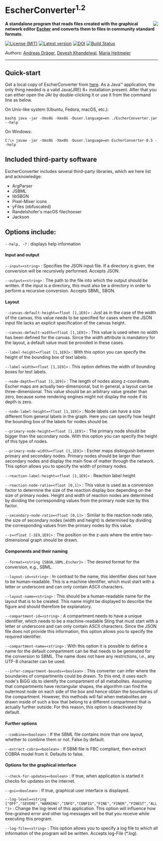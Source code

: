 # EscherConverter<sup>1.2</sup> 
<img align="right" src="src/main/resources/edu/ucsd/sbrg/escher/gui/escher-logo_64.png"/>

**A standalone program that reads files created with the graphical network editor [Escher](http://escher.github.io) and converts them to files in community standard formats.**

[![License (MIT)](https://img.shields.io/badge/license-MIT-blue.svg?style=plastic)](http://opensource.org/licenses/MIT)
[![Latest version](https://img.shields.io/badge/Latest_version-1.2-brightgreen.svg?style=plastic)](https://github.com/draeger-lab/EscherConverter/releases/)
[![DOI](http://img.shields.io/badge/DOI-10.1371%20%2F%20journal.pcbi.1004321-blue.svg?style=plastic)](http://dx.doi.org/10.1371/journal.pcbi.1004321)
[![Build Status](https://travis-ci.org/draeger-lab/EscherConverter.svg?branch=master&style=plastic)](https://travis-ci.org/draeger-lab/EscherConverter/)

*Authors:* [Andreas Dräger](https://github.com/draeger), [Devesh Khandelwal](https://github.com/devkhan), [Maria Heitmeier](https://github.com/MariaHei)
________________________________________________________________

## Quick-start

Get a local copy of EscherConverter from [here](https://github.com/SBRG/EscherConverter/releases/latest). As a Java™ application, the only thing needed is a valid Java(JRE) 8+ installation present. After that you can either open the JAr by double-clicking it or use it from the command line as below.

On Unix-like system (Ubuntu, Fedora, macOS, etc.):
```
bash$ java -jar -Xms8G -Xmx8G -Duser.language=en ./EscherConverter.jar --help
```
On Windows:
```
C:\> javaw -jar -Xms8G -Xmx8G -Duser.language=en EscherConverter-0.5 --help
```

## Included third-party software

EscherConverter includes several third-party libraries, which we here list and acknowledge:

* ArgParser
* JSBML
* libSBGN
* Pixel-Mixer icons
* yFiles (obfuscated)
* Randelshofer's macOS filechooser
* Jackson

## Options include:

`--help, -?` 
: displays help information

#### Input and output
`--input=<string>`
    : Specifies the JSON input file. If a directory is given, the conversion will be recursively performed. Accepts JSON.

`--output=<string>`
    : The path to the file into which the output should be written. If the input is a directory, this must also be a directory in order to perform a recursive conversion. Accepts SBML, SBGN.

#### Layout
`--canvas-default-height=<float [1,1E9]>`
: Just as in the case of the width of the canvas, this value needs to be specified for cases where the JSON input file lacks an explicit specification of the canvas height.

`--canvas-default-width=<float [1,1E9]>`
: This value is used when no width has been defined for the canvas. Since the width attribute is mandatory for the layout, a default value must be provided in these cases.

`--label-height=<float [1,1E9]>`
: With this option you can specify the height of the bounding box of text labels.

`--label-width=<float [1,1E9]>`
: This option defines the width of bounding boxes for text labels.

`--node-depth=<float [1,1E9]>`
: The length of nodes along z-coordinate. Escher maps are actually two-dimensional, but in general, a layout can be three-dimensional. This value should be an arbitrary value greater than zero, because some rendering engines might not display the node if its depth is zero.

`--node-label-height=<float [1,1E9]>`
: Node labels can have a size different from general labels in the graph. Here you can specify how height the bounding box of the labels for nodes should be.

`--primary-node-height=<float [1,1E9]>`
: The primary node should be bigger than the secondary node. With this option you can specify the height of this type of nodes.

`--primary-node-width=<float [1,1E9]>`
: Escher maps distinguish between primary and secondary nodes. Primary nodes should be larger than secondary nodes and display the main flow of matter through the network. This option allows you to specify the width of primary nodes.

`--reaction-label-height=<float [1,1E9]>`
: Reaction label height

`--reaction-node-ratio=<float [0,1]>`
: This value is used as a conversion factor to determine the size of the reaction display box depending on the size of primary nodes. Height and width of reaction nodes are determined by dividing the corresponding values from the primary node size by this factor.

`--secondary-node-ratio=<float [0,1]>`
: Similar to the reaction node ratio, the size of secondary nodes (width and height) is determined by dividing the corresponding values from the primary nodes by this value.

`--z=<float [-1E9,1E9]>`
: The position on the z-axis where the entire two-dimensional graph should be drawn.

#### Components and their naming
`--format=<string {SBGN,SBML,Escher}>`
: The desired format for the conversion, e.g., SBML.

`--layout-id=<string>`
: In contrast to the name, this identifier does not have to be human-readable. This is a machine identifier, which must start with a letter or underscore and can only contain ASCII characters.

`--layout-name=<string>`
: This should be a human-readable name for the layout that is to be created. This name might be displayed to describe the figure and should therefore be explanatory.

`--compartment-id=<string>`
: A compartment needs to have a unique identifier, which needs to be a machine-readable Sting that must start with a letter or underscore and can only contain ASCII characters. Since the JSON file does not provide this information, this option allows you to specify the required identifier.

`--compartment-name=<string>`
: With this option it is possible to define a name for the default compartment can be that needs to be generated for the conversion to SBML. The name does not have any restrictions, i.e., any UTF-8 character can be used.

`--infer-compartment-bounds=<boolean>`
: This converter can infer where the boundaries of compartments could be drawn. To this end, it uses each node's BiGG ids to identify the compartment of all metabolites. Assuming that compartments have rectangular shapes, the algorithm can find the outermost node on each side of the box and hence obtain the boundaries of the compartment. However, this methods will fail when metabolites are drawn inside of such a box that belong to a different compartment that is actually further outside. For this reason, this option is deactivated by default.

#### Further options
`--combine=<boolean>`
: If the SBML file contains more than one layout, whether to combine them or not. False by default.

`--extract-cobra=<boolean>`
: If SBMl file is FBC compliant, then extract COBRA model from it. Defaults to false.

#### Options for the graphical interface
`--check-for-updates=<boolean>`
: If true, when application is started it checks for updates on the internet.

`--gui=<boolean>`
: If true, graphical user interface is displayed.

`--log-level=<string {"OFF","SEVERE","WARNING","INFO","CONFIG","FINE","FINER","FINEST","ALL"}>`
: Change the log-level of this application. This option will influence how fine-grained error and other log messages will be that you receive while executing this program.

`--log-file=<string>`
: This option allows you to specify a log file to which all information of the program will be written. Accepts log-File (*.log).

